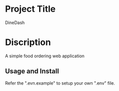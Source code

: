 # Project Title
DineDash

# Discription
A simple food ordering web application

## Usage and Install
Refer the ".evn.example" to setup your own ".env" file.